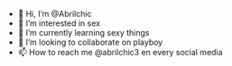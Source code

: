 - 👋 Hi, I’m @Abrilchic
- 👀 I’m interested in sex
- 🌱 I’m currently learning sexy things
- 💞️ I’m looking to collaborate on playboy
- 📫 How to reach me @abrilchic3 en every social media

<!---
Abrilchic/Abrilchic is a ✨ special ✨ repository because its `README.md` (this file) appears on your GitHub profile.
You can click the Preview link to take a look at your changes.
--->
